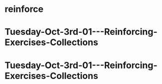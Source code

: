 # reinforce
# Tuesday-Oct-3rd-01---Reinforcing-Exercises-Collections
# Tuesday-Oct-3rd-01---Reinforcing-Exercises-Collections
